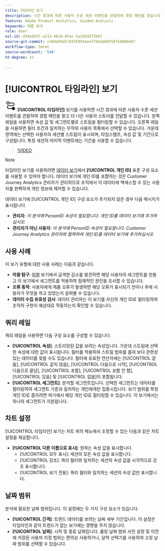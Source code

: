 ```yaml
---
title: 타임라인 보기
description: 시간 경과에 따른 사용자 수준 세션 이벤트를 관찰하여 경험 패턴을 찾습니다.
feature: Adobe Product Analytics, Guided Analysis
keywords: 제품 분석
role: User
exl-id: d3da9257-a133-46c8-8fac-1a33d3372bb7
source-git-commit: ce04e69d2c933f893eeeff04abb0f56fb4000e6f
workflow-type: tm+mt
source-wordcount: '548'
ht-degree: 1%

---
```


# [!UICONTROL 타임라인] 보기

![타임라인](/help/assets/icons/Timeline.svg) **[!UICONTROL 타임라인]** 보기를 사용하면 시간 경과에 따른 사용자 수준 세션 이벤트를 관찰하여 경험 패턴을 찾고 더 나은 사용자 스토리를 전달할 수 있습니다. 왼쪽 레일을 사용하면 속성 값 및 세그먼트별로 스트림을 필터링할 수 있습니다. 오른쪽 레일을 사용하면 필터 조건과 일치하는 무작위 사용자 목록에서 선택할 수 있습니다. 가운데 영역에는 선택한 사용자의 세션별 스트림이 표시되며, 타임스탬프, 속성 값 및 기간으로 구성됩니다. 특정 세션의 마지막 이벤트에는 기간을 사용할 수 없습니다.

>[!VIDEO](https://video.tv.adobe.com/v/3427810/?learn=on)

>[!NOTE]
>
>타임라인 보기를 사용하려면 [데이터 보기](/help/data-views/component-reference.md#optional)에서 **[!UICONTROL 개인 ID]** 표준 구성 요소를 사용할 수 있어야 합니다. 데이터 보기에 개인 ID를 포함하는 것은 Customer Journey Analytics 관리자가 관리하므로 조직에서 이 데이터에 액세스할 수 있는 사용자를 완벽하게 개인 정보에 제어할 수 있습니다.

데이터 보기에 [!UICONTROL 개인 ID] 구성 요소가 추가되지 않은 경우 다음 메시지가 표시됩니다.

* **관리자**: *이 분석에 PersonID 속성이 필요합니다. 개인 ID를 데이터 보기에 추가하십시오.*
* **관리자가 아닌 사용자**: *이 분석에 PersonID 속성이 필요합니다. Customer Journey Analytics 관리자와 협력하여 개인 ID를 데이터 보기에 추가하십시오.*

## 사용 사례

이 보기 유형에 대한 사용 사례는 다음과 같습니다.

* **마찰 탐구**: [마찰](funnel.md) 보기에서 급격한 감소를 발견하면 해당 사용자의 세그먼트를 만들고 이 보기에서 세그먼트를 적용하여 잠재적인 원인을 조사할 수 있습니다.
* **오류 동작**: 사용자에게 제품 오류가 발생하면 해당 오류가 표시되기 전이나 후에 사용자가 무엇을 하고 있었는지 살펴볼 수 있습니다.
* **데이터 수집 유효성 검사**: 데이터 관리자는 이 보기를 자신의 개인 ID로 필터링하여 조직의 구현이 예상대로 작동하는지 확인할 수 있습니다.

## 쿼리 레일

쿼리 레일을 사용하면 다음 구성 요소를 구성할 수 있습니다.

* **[!UICONTROL 속성]**: 스트리밍된 값을 보려는 속성입니다. 가운데 스트림에 선택한 속성에 대한 값이 표시됩니다. 필터를 적용하여 스트림 범위를 좁혀 보다 관련성 있는 데이터를 찾을 수도 있습니다. 필터에 유효한 연산자에는 [!UICONTROL 같음], [!UICONTROL 같지 않음], [!UICONTROL 다음으로 시작], [!UICONTROL 다음으로 끝남], [!UICONTROL 포함], [!UICONTROL 포함 안 함], [!UICONTROL 있음] 및 [!UICONTROL 없음]이 포함됩니다.
* **[!UICONTROL 세그먼트]**: 분석할 세그먼트입니다. 선택한 세그먼트는 데이터를 필터링하여 세그먼트 기준과 일치하는 개인에게만 집중시킵니다. 보기 범위를 특정 개인 ID로 좁히려면 여기에서 해당 개인 ID로 필터링할 수 있습니다. 이 보기에서는 하나의 세그먼트가 지원됩니다.

## 차트 설정

[!UICONTROL 타임라인] 보기는 차트 위의 메뉴에서 조정할 수 있는 다음과 같은 차트 설정을 제공합니다.

* **[!UICONTROL 다른 이름으로 표시]**: 원하는 속성 값을 표시합니다.
   * [!UICONTROL 모두 표시]: 세션의 모든 속성 값을 표시합니다.
   * [!UICONTROL 강조]: 쿼리 필터와 일치하는 세션의 속성 값을 시각적으로 강조 표시합니다.
   * [!UICONTROL 보기 전용]: 쿼리 필터와 일치하는 세션의 속성 값만 표시합니다.

## 날짜 범위

분석에 필요한 날짜 범위입니다. 이 설정에는 두 가지 구성 요소가 있습니다.

* **[!UICONTROL 간격]**: 트렌드 데이터를 보려는 날짜 세부 기간입니다. 이 설정은 타임라인과 같이 트렌드가 없는 보기에는 영향을 주지 않습니다.
* **[!UICONTROL 날짜]**: 시작 및 종료 날짜입니다. 롤링 날짜 범위 사전 설정 및 이전에 저장된 사용자 지정 범위는 편의상 사용하거나, 달력 선택기를 사용하여 고정 날짜 범위를 선택할 수 있습니다.
